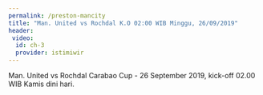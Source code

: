 ```yaml
---
permalink: /preston-mancity
title: "Man. United vs Rochdal K.O 02:00 WIB Minggu, 26/09/2019"
header:
 video:
  id: ch-3
  provider: istimiwir
---
```

Man. United vs Rochdal Carabao Cup - 26 September 2019, kick-off 02.00 WIB Kamis dini hari.
